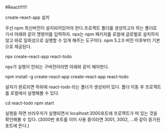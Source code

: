 #React!!!!!!

create-react-app 설치

우선 npm 최신버전이 설치되어있어야 한다.프로젝트 폴더를 생성하고자 하는 폴더로 가서 아래와 같이 명령어를 입력하자.
npx는 npm 패키지를 로컬에 글로벌로 설치하지 않고 바로 일회성으로 실행할 수 있게 해주는 도구이다. npm 5.2.0 버전 이후부터 기본으로 제공된다.

npx create-react-app react-todo

npx가 실행이 안되는 구버전이라면 아래와 같이 해야한다.

npm install -g create-react-app
create-react-app react-todo

설치가 완료되면 하위에 react-todo 라는 폴더가 생성되어 있다. 폴더 이동 후 프로젝트를 로컬에서 실행해볼 수 있다.

cd react-todo
npm start

실행을 하면 브라우저가 실행되면서 localhost:3000포트에 프로젝트가 떠 있는 것을 확인해볼 수 있다.
(3000번 포트를 이미 사용 중이라면 3001, 3002, …와 같이 증가된 포트에 뜬다.)
